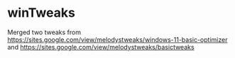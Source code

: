 # winTweaks

Merged two tweaks from 
https://sites.google.com/view/melodystweaks/windows-11-basic-optimizer
and
https://sites.google.com/view/melodystweaks/basictweaks
